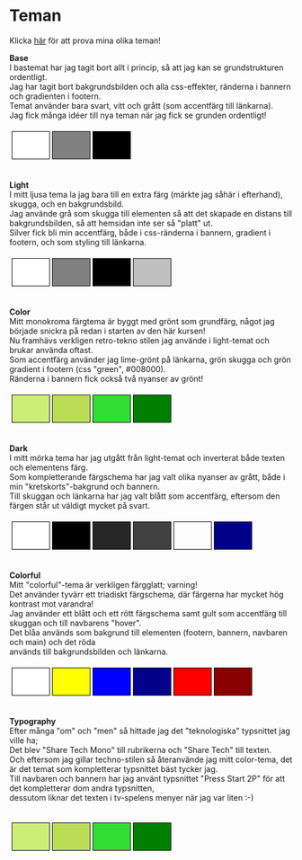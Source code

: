 Teman
==============================================
Klicka [här](http://www.student.bth.se/~arla16/dbwebb-kurser/design/me/anax-flat/htdocs/index.php?theme-selector) för att prova mina olika teman!

<p><b>Base</b><br>
I bastemat har jag tagit bort allt i princip, så att jag kan se grundstrukturen ordentligt.
<br>Jag har tagit bort bakgrundsbilden och alla css-effekter, ränderna i bannern och gradienten i footern.
<br>Temat använder bara svart, vitt och grått (som accentfärg till länkarna).
<br>Jag fick många idéer till nya teman när jag fick se grunden ordentligt!
<table style="border-spacing: 4px; border-collapse: separate">
<tbody><tr>
<td style="height: 50px; width: 50px; border: 1px solid black; background-color: white">
</td><td style="height: 50px; width: 50px; border: 1px solid black; background-color: gray">
</td><td style="height: 50px; width: 50px; border: 1px solid black; background-color: black">
</td></tr>
</tbody></table>
<br><b>Light</b><br>
I mitt ljusa tema la jag bara till en extra färg (märkte jag såhär i efterhand), skugga, och en bakgrundsbild.
<br>Jag använde grå som skugga till elementen så att det skapade en distans till bakgrundsbilden, så att hemsidan inte ser så "platt" ut.
<br>Silver fick bli min accentfärg, både i css-ränderna i bannern, gradient i footern, och som styling till länkarna.
<table style="border-spacing: 4px; border-collapse: separate">
<tbody><tr>
<td style="height: 50px; width: 50px; border: 1px solid black; background-color: white">
</td><td style="height: 50px; width: 50px; border: 1px solid black; background-color: gray">
</td><td style="height: 50px; width: 50px; border: 1px solid black; background-color: black">
</td><td style="height: 50px; width: 50px; border: 1px solid black; background-color: silver">
</td></tr>
</tbody></table>
<br><b>Color</b><br>
Mitt monokroma färgtema är byggt med grönt som grundfärg, något jag började snickra på redan i starten av den här kursen!
<br>Nu framhävs verkligen retro-tekno stilen jag använde i light-temat och brukar använda oftast.
<br>Som accentfärg använder jag lime-grönt på länkarna, grön skugga och grön gradient i footern (css "green", #008000).
<br>Ränderna i bannern fick också två nyanser av grönt!
<table style="border-spacing: 4px; border-collapse: separate">
<tbody><tr>
<td style="height: 50px; width: 50px; border: 1px solid black; background-color: #ce7">
</td><td style="height: 50px; width: 50px; border: 1px solid black; background-color: #bd5">
</td><td style="height: 50px; width: 50px; border: 1px solid black; background-color: #3d3">
</td><td style="height: 50px; width: 50px; border: 1px solid black; background-color: green">
</td></tr>
</tbody></table>
<br><b>Dark</b><br>
I mitt mörka tema har jag utgått från light-temat och inverterat både texten och elementens färg.
<br>Som kompletterande färgschema har jag valt olika nyanser av grått, både i min "kretskorts"-bakgrund och bannern.
<br>Till skuggan och länkarna har jag valt blått som accentfärg, eftersom den färgen står ut väldigt mycket på svart.
<table style="border-spacing: 4px; border-collapse: separate">
<tbody><tr>
<td style="height: 50px; width: 50px; border: 1px solid black; background-color: white">
</td><td style="height: 50px; width: 50px; border: 1px solid black; background-color: black">
</td><td style="height: 50px; width: 50px; border: 1px solid black; background-color: #262626">
</td><td style="height: 50px; width: 50px; border: 1px solid black; background-color: #404040">
</td><td style="height: 50px; width: 50px; border: 1px solid black; background-color: gray>
</td><td style="height: 50px; width: 50px; border: 1px solid black; background-color: blue">
</td><td style="height: 50px; width: 50px; border: 1px solid black; background-color: darkblue">
</td></tr>
</tbody></table>
<br><b>Colorful</b><br>
Mitt "colorful"-tema är verkligen färgglatt; varning!
<br>Det använder tyvärr ett triadiskt färgschema, där färgerna har mycket hög kontrast mot varandra!
<br>Jag använder ett blått och ett rött färgschema samt gult som accentfärg till skuggan och till navbarens "hover".
<br>Det blåa används som bakgrund till elementen (footern, bannern, navbaren och main) och det röda<br>
används till bakgrundsbilden och länkarna.
<table style="border-spacing: 4px; border-collapse: separate">
<tbody><tr>
<td style="height: 50px; width: 50px; border: 1px solid black; background-color: white">
</td><td style="height: 50px; width: 50px; border: 1px solid black; background-color: yellow">
</td><td style="height: 50px; width: 50px; border: 1px solid black; background-color: blue">
</td><td style="height: 50px; width: 50px; border: 1px solid black; background-color: darkblue">
</td><td style="height: 50px; width: 50px; border: 1px solid black; background-color: red">
</td><td style="height: 50px; width: 50px; border: 1px solid black; background-color: darkred">
</td></tr>
</tbody></table>
<br><b>Typography</b><br>
Efter många "om" och "men" så hittade jag det "teknologiska" typsnittet jag ville ha;
<br>Det blev "Share Tech Mono" till rubrikerna och "Share Tech" till texten.
<br>Och eftersom jag gillar techno-stilen så återanvände jag mitt color-tema,
det är det temat som kompletterar typsnittet bäst tycker jag.
<br>Till navbaren och bannern har jag använt typsnittet "Press Start 2P" för att det kompletterar dom andra typsnitten,
<br>dessutom liknar det texten i tv-spelens menyer när jag var liten :-)
<table style="border-spacing: 4px; border-collapse: separate">
<tbody><tr>
<table style="border-spacing: 4px; border-collapse: separate">
<tbody><tr>
<td style="height: 50px; width: 50px; border: 1px solid black; background-color: #ce7">
</td><td style="height: 50px; width: 50px; border: 1px solid black; background-color: #bd5">
</td><td style="height: 50px; width: 50px; border: 1px solid black; background-color: #3d3">
</td><td style="height: 50px; width: 50px; border: 1px solid black; background-color: green">
</td></tr>
</tbody></table>

</p>
